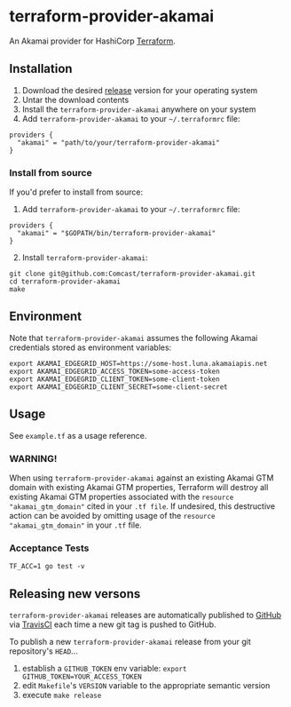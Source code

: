 # terraform-provider-akamai

An Akamai provider for HashiCorp [Terraform](http://terraform.io).

## Installation

1. Download the desired [release](https://github.com/Comcast/terraform-provider-akamai/releases) version for your operating system
2. Untar the download contents
3. Install the `terraform-provider-akamai` anywhere on your system
4. Add `terraform-provider-akamai` to your `~/.terraformrc` file:

```
providers {
  "akamai" = "path/to/your/terraform-provider-akamai"
}
```

### Install from source

If you'd prefer to install from source:

1. Add `terraform-provider-akamai` to your `~/.terraformrc` file:

```
providers {
  "akamai" = "$GOPATH/bin/terraform-provider-akamai"
}
```

2. Install `terraform-provider-akamai`:

```
git clone git@github.com:Comcast/terraform-provider-akamai.git
cd terraform-provider-akamai
make
```

## Environment

Note that `terraform-provider-akamai` assumes the following Akamai credentials stored as environment variables:

```
export AKAMAI_EDGEGRID_HOST=https://some-host.luna.akamaiapis.net
export AKAMAI_EDGEGRID_ACCESS_TOKEN=some-access-token
export AKAMAI_EDGEGRID_CLIENT_TOKEN=some-client-token
export AKAMAI_EDGEGRID_CLIENT_SECRET=some-client-secret
```

## Usage

See `example.tf` as a usage reference.

### WARNING!

When using `terraform-provider-akamai` against an existing Akamai GTM domain with existing Akamai GTM properties,
Terraform will destroy all existing Akamai GTM properties associated with the `resource "akamai_gtm_domain"`
cited in your `.tf file`. If undesired, this destructive action can be avoided by omitting usage of the
`resource "akamai_gtm_domain"` in your `.tf` file.

### Acceptance Tests

```
TF_ACC=1 go test -v
```

## Releasing new versons

`terraform-provider-akamai` releases are automatically published to [GitHub](https://github.com/Comcast/terraform-provider-akamai/releases)
via [TravisCI](https://travis-ci.org/Comcast/terraform-provider-akamai) each time a new git tag is pushed to GitHub.

To publish a new `terraform-provider-akamai` release from your git repository's `HEAD`...

1. establish a `GITHUB_TOKEN` env variable: `export GITHUB_TOKEN=YOUR_ACCESS_TOKEN`
1. edit `Makefile`'s `VERSION` variable to the appropriate semantic version
1. execute `make release`
